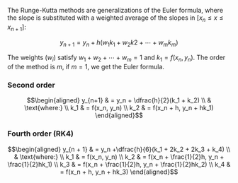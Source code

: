 The Runge-Kutta methods are generalizations of the Euler formula, where the slope is substituted with a weighted average of the slopes in $[x_n \le x \le x_{n+1}]$:

$$
y_{n+1} = y_n + h(w_1k_1 + w_2k2 + \cdots + w_mk_m)
$$

The weights ($w_i$) satisfy $w_1 + w_2 + \cdots + w_m = 1$ and $k_1 = f(x_n, y_n)$. The order of the method is $m$, if $m = 1$, we get the Euler formula.

### Second order

$$\begin{aligned}
y_{n+1} & = y_n + \dfrac{h}{2}(k_1 + k_2) \\
& \text{where:} \\
k_1 & = f(x_n, y_n) \\
k_2 & = f(x_n + h, y_n + hk_1)
\end{aligned}$$

### Fourth order (RK4)

$$\begin{aligned}
y_{n + 1} & = y_n +\dfrac{h}{6}(k_1 + 2k_2 + 2k_3 + k_4) \\
& \text{where:} \\
k_1 & = f(x_n, y_n) \\
k_2 & = f(x_n + \frac{1}{2}h, y_n + \frac{1}{2}hk_1) \\
k_3 & = f(x_n + \frac{1}{2}h, y_n + \frac{1}{2}hk_2) \\
k_4 & = f(x_n + h, y_n + hk_3)
\end{aligned}$$